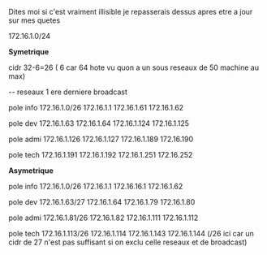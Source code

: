 Dites moi si c'est vraiment illisible je repasserais dessus apres etre a jour sur mes quetes 



172.16.1.0/24 


**Symetrique** 


cidr 32-6=26 ( 6 car 64 hote vu quon a un sous reseaux de 50 machine au max) 

--                    reseaux        1 ere            derniere         broadcast 


pole info           172.16.1.0/26  172.16.1.1       172.16.1.61      172.16.1.62

pole dev		        172.16.1.63    172.16.1.64      172.16.1.124     172.16.1.125

pole admi		        172.16.1.126   172.16.1.127     172.16.1.189     172.16.190

pole tech		        172.16.1.191   172.16.1.192     172.16.1.251     172.16.252

**Asymetrique**


pole info           172.16.1.0/26        172.16.1.1      172.16.16.1      172.16.1.62

pole dev            172.16.1.63/27       172.16.1.64     172.16.1.79      172.16.1.80

pole admi           172.16.1.81/26       172.16.1.82     172.16.1.111     172.16.1.112

pole tech           172.16.1.113/26      172.16.1.114    172.16.1.143     172.16.1.144          (/26 ici car un cidr de 27 n'est pas suffisant si on exclu celle reseaux et de broadcast)
